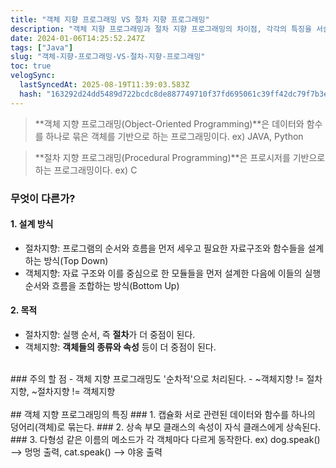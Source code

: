 ```yaml
---
title: "객체 지향 프로그래밍 VS 절차 지향 프로그래밍"
description: "객체 지향 프로그래밍과 절차 지향 프로그래밍의 차이점, 각각의 특징을 서술하였다."
date: 2024-01-06T14:25:52.247Z
tags: ["Java"]
slug: "객체-지향-프로그래밍-VS-절차-지향-프로그래밍"
toc: true
velogSync:
  lastSyncedAt: 2025-08-19T11:39:03.583Z
  hash: "163292d24dd5489d722bcdc8de887749710f37fd695061c39ff42dc79f7b3ea0"
---
```


> **객체 지향 프로그래밍(Object-Oriented Programming)**은 데이터와 함수를 하나로 묶은 객체를 기반으로 하는 프로그래밍이다. ex) JAVA, Python

> **절차 지향 프로그래밍(Procedural Programming)**은 프로시저를 기반으로 하는 프로그래밍이다. ex) C


### 무엇이 다른가?
#### 1. 설계 방식
- 절차지향: 프로그램의 순서와 흐름을 먼저 세우고 필요한 자료구조와 함수들을 설계하는 방식(Top Down)
- 객체지향: 자료 구조와 이를 중심으로 한 모듈들을 먼저 설계한 다음에 이들의 실행 순서와 흐름을 조합하는 방식(Bottom Up)

#### 2. 목적
- 절차지향: 실행 순서, 즉 **절차**가 더 중점이 된다.
- 객체지향: **객체들의 종류와 속성** 등이 더 중점이 된다.
<br>
### 주의 할 점
- 객체 지향 프로그래밍도 '순차적'으로 처리된다.  
- ~객체지향 != 절차지향, ~절차지향 != 객체지향
<br>
<br>
## 객체 지향 프로그래밍의 특징
### 1. 캡슐화
서로 관련된 데이터와 함수를 하나의 덩어리(객체)로 묶는다.
### 2. 상속
부모 클래스의 속성이 자식 클래스에게 상속된다.
### 3. 다형성
같은 이름의 메소드가 각 객체마다 다르게 동작한다.
ex) dog.speak() --> 멍멍 출력, cat.speak() --> 야옹 출력